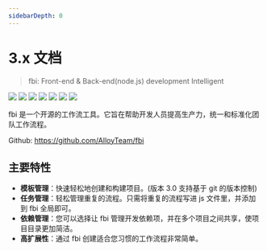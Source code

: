 ```yaml
---
sidebarDepth: 0
---
```


# 3.x 文档

> fbi: Front-end & Back-end(node.js) development Intelligent

[![](https://img.shields.io/badge/npm-v3.3.1-blue)](https://www.npmjs.com/package/fbi)
[![](https://img.shields.io/badge/node.js->=7.6.0-green)](https://www.npmjs.com/package/fbi)
[![](https://img.shields.io/badge/build-passing-brightgreen)](https://www.npmjs.com/package/fbi)
[![](https://img.shields.io/badge/coverage-76%-red)](https://www.npmjs.com/package/fbi)
[![](https://img.shields.io/badge/downloads-150/month-brightgreen)](https://www.npmjs.com/package/fbi)
[![](https://img.shields.io/badge/license-MIT-green)](https://www.npmjs.com/package/fbi)
[![](https://img.shields.io/badge/code%20style-XO-brightgreen)](https://www.npmjs.com/package/fbi)

fbi 是一个开源的工作流工具。它旨在帮助开发人员提高生产力，统一和标准化团队工作流程。

Github: <https://github.com/AlloyTeam/fbi>

## 主要特性

- **模板管理**：快速轻松地创建和构建项目。(版本 3.0 支持基于 git 的版本控制)
- **任务管理**：轻松管理重复的流程。只需将重复的流程写进 js 文件里，并添加到 fbi 全局即可。
- **依赖管理**：您可以选择让 fbi 管理开发依赖项，并在多个项目之间共享，使项目目录更加简洁。
- **高扩展性**：通过 fbi 创建适合您习惯的工作流程非常简单。
